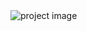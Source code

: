 <img src="https://scontent.fdac22-1.fna.fbcdn.net/v/t39.30808-6/292108212_2288763747943006_2743565051079760893_n.jpg?_nc_cat=104&ccb=1-7&_nc_sid=0debeb&_nc_eui2=AeFZW3OcqUqfaj2Rc3ewWAS9Mc3w4M1yljIxzfDgzXKWMlAxfhoca1zzclEDUa32qpNuCmViiPCrRWRUez5czWBO&_nc_ohc=34KPuVxwGLUAX_bFPtW&_nc_ht=scontent.fdac22-1.fna&oh=00_AT-s4lrz-JYW_whObPrZ1Wm77GMvO3Xe87a5w7QjdbCCSg&oe=62CAB442" alt="project image"/>
